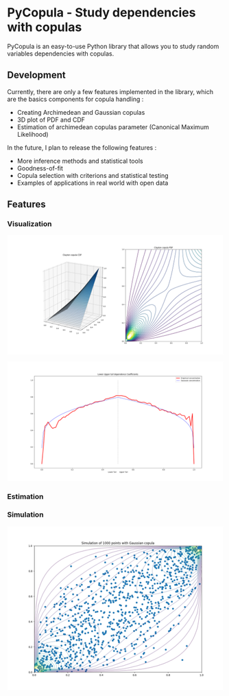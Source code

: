 # PyCopula - Study dependencies with copulas
PyCopula is an easy-to-use Python library that allows you to study random variables dependencies with copulas.

## Development

Currently, there are only a few features implemented in the library, which are the basics components for copula handling :

- Creating Archimedean and Gaussian copulas
- 3D plot of PDF and CDF
- Estimation of archimedean copulas parameter (Canonical Maximum Likelihood)

In the future, I plan to release the following features :

- More inference methods and statistical tools
- Goodness-of-fit
- Copula selection with criterions and statistical testing
- Examples of applications in real world with open data

## Features

### Visualization

![Screenshot](resources/clayton_pdf_cdf.png)

![Screenshot](resources/lower_upper_tail.png)

### Estimation

### Simulation

![Screenshot](resources/simulation_gaussian.png)
